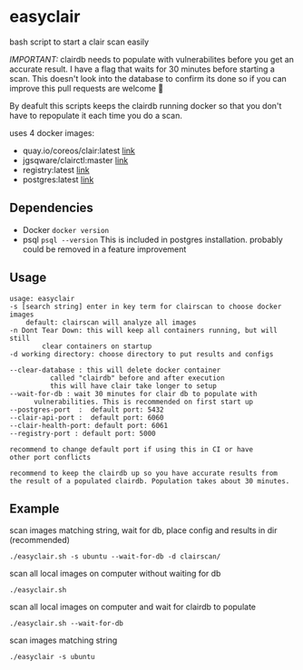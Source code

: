 # easyclair
bash script to start a clair scan easily 

*IMPORTANT:* clairdb needs to populate with vulnerabilites before you get an accurate result. I have a flag that waits for 30 minutes before starting a scan. This doesn't look into the database to confirm its done so if you can improve this pull requests are welcome 🙂

By deafult this scripts keeps the clairdb running docker so that you don't have to repopulate it each time you do a scan.


uses 4 docker images:
 - quay.io/coreos/clair:latest [link](https://quay.io/repository/coreos/clair?tag=latest&tab=tags)
 - jgsqware/clairctl:master [link](https://hub.docker.com/r/jgsqware/clairctl)
 - registry:latest [link](https://hub.docker.com/_/registry)
 - postgres:latest [link](https://hub.docker.com/_/postgres)

## Dependencies
- Docker `docker version`
- psql `psql --version` This is included in postgres installation. probably could be removed in a feature improvement

## Usage
```
usage: easyclair
-s [search string] enter in key term for clairscan to choose docker images
	default: clairscan will analyze all images
-n Dont Tear Down: this will keep all containers running, but will still
        clear containers on startup
-d working directory: choose directory to put results and configs

--clear-database : this will delete docker container
          called "clairdb" before and after execution
          this will have clair take longer to setup
--wait-for-db : wait 30 minutes for clair db to populate with
	  vulnerabilities. This is recommended on first start up
--postgres-port  :  default port: 5432
--clair-api-port :  default port: 6060
--clair-health-port: default port: 6061
--registry-port : default port: 5000

recommend to change default port if using this in CI or have
other port conflicts

recommend to keep the clairdb up so you have accurate results from
the result of a populated clairdb. Population takes about 30 minutes.
```
## Example
scan images matching string, wait for db, place config and results in dir (recommended)

`./easyclair.sh -s ubuntu --wait-for-db -d clairscan/`

scan all local images on computer without waiting for db

`./easyclair.sh`

scan all local images on computer and wait for clairdb to populate

`./easyclair.sh --wait-for-db`

scan images matching string 

`./easyclair -s ubuntu`
